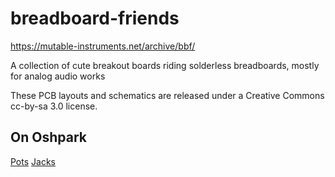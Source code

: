 breadboard-friends
==================

https://mutable-instruments.net/archive/bbf/

A collection of cute breakout boards riding solderless breadboards, mostly for analog audio works

These PCB layouts and schematics are released under a Creative Commons cc-by-sa
3.0 license.


## On Oshpark

[Pots](https://oshpark.com/shared_projects/UcXFKgxV)
[Jacks](https://oshpark.com/shared_projects/G3ySjTBK)
